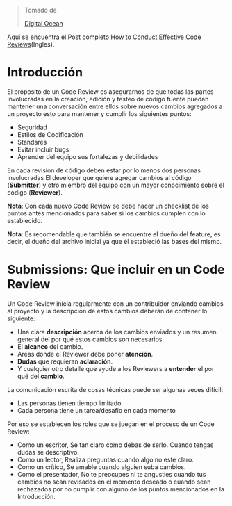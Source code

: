 > Tomado de 
>
> [Digital Ocean](https://blog.digitalocean.com/how-to-conduct-effective-code-reviews/)

Aquí se encuentra el Post completo [How to Conduct Effective Code Reviews](https://blog.digitalocean.com/how-to-conduct-effective-code-reviews/)(Ingles).

# Introducción

El proposito de un Code Review es asegurarnos de que todas las partes involucradas en la creación, edición y testeo de código fuente puedan mantener una conversación entre ellos sobre nuevos cambios agregados a un proyecto esto para mantener y cumplir los siguientes puntos:



-   Seguridad
-   Estilos de Codificación
-   Standares
-   Evitar incluir bugs 
-   Aprender del equipo sus fortalezas y debilidades

En cada revision de código deben estar por lo menos dos personas involucradas El developer que quiere agregar cambios al código (**Submitter**) y otro miembro del equipo con un mayor conocimiento sobre el código (**Reviewer**).



**Nota**: Con cada nuevo Code Review se debe hacer un checklist de los puntos antes mencionados para saber si los cambios cumplen con lo establecido.



**Nota**: Es recomendable que también se encuentre el dueño del feature, es decir, el dueño del archivo inicial ya que él estableció las bases del mismo.

# Submissions: Que incluir en un Code Review

Un Code Review inicia regularmente con un contribuidor enviando cambios al proyecto y la descripción de estos cambios deberán de contener lo siguiente:

-   Una clara **descripción** acerca de los cambios enviados y un resumen general del por qué estos cambios son necesarios.
-   El **alcance** del cambio.
-   Areas donde el Reviewer debe poner **atención**.
-   **Dudas** que requieran **aclaración**.
-   Y cualquier otro detalle que ayude a los Reviewers a **entender** el por qué del **cambio**.

La comunicación escrita de cosas técnicas puede ser algunas veces difícil: 

-   Las personas tienen tiempo limitado
-   Cada persona tiene un tarea/desafio en cada momento

Por eso se establecen los roles que se juegan en el proceso de un Code Review:

-   Como un escritor, Se tan claro como debas de serlo. Cuando tengas dudas se descriptivo.
-   Como un lector, Realiza preguntas cuando algo no este claro.
-   Como un crítico, Se amable cuando alguien suba cambios.
-   Como el presentador, No te preocupes ni te angusties cuando tus cambios no sean revisados en el momento deseado o cuando sean rechazados por no cumplir con alguno de los puntos mencionados en la Introducción.
